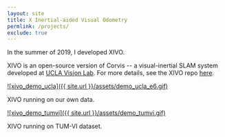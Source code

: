 ```yaml
---
layout: site
title: X Inertial-aided Visual Odometry
permlink: /projects/
exclude: true
---
```


In the summer of 2019, I developed XIVO.

XIVO is an open-source version of Corvis -- a visual-inertial SLAM system developed at [UCLA Vision Lab](http://vision.ucla.edu). For more details, see the XIVO repo [here](http://github.com/ucla-vision/xivo).


[![xivo_demo_ucla]({{ site.url }}/assets/demo_ucla_e6.gif)][xivo_code]

XIVO running on our own data.

[![xivo_demo_tumvi]({{ site.url }}/assets/demo_tumvi.gif)][xivo_code]

XIVO running on TUM-VI dataset.

[xivo_code]:https://github.com/ucla-vision/xivo